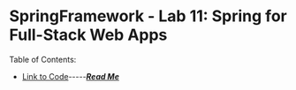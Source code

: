 # SpringFramework - Lab 11: Spring for Full-Stack Web Apps
Table of Contents:
- [Link to Code](https://github.com/jManij/SpringFramework/tree/master/songr/src/main/java/manishlab11/example/songr)-----[***Read Me***](code401challenges/allReadMe/lab01-README.md)
